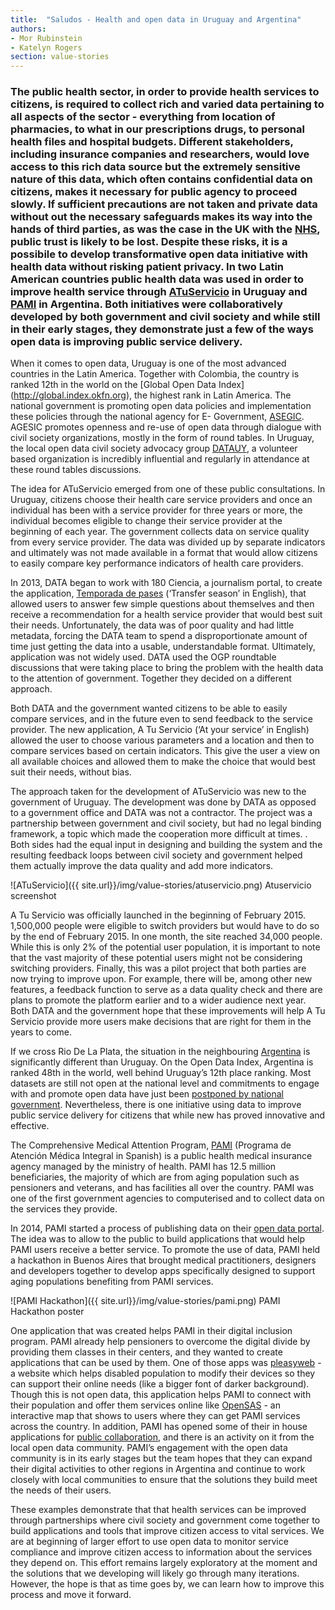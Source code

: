 ```yaml
---
title:  "Saludos - Health and open data in Uruguay and Argentina"
authors:
- Mor Rubinstein
- Katelyn Rogers
section: value-stories
---
```


### The public health sector, in order to provide health services to citizens, is required to collect rich and varied data pertaining to all aspects of the sector - everything from location of pharmacies, to what in our prescriptions drugs, to personal health files and hospital budgets. Different stakeholders, including insurance companies and researchers, would love access to this rich data source but the extremely sensitive nature of this data, which often contains confidential data on citizens, makes it necessary for public agency to proceed slowly. If sufficient precautions are not taken and private data without out the necessary safeguards  makes its way into the hands of third parties, as was the case in the UK with the [NHS](http://www.wired.co.uk/news/archive/2014-02/04/care-data-nhs-healthcare), public trust is likely to be lost. Despite these risks, it is a possibile to develop transformative open data initiative with health data without risking patient privacy. In two Latin American countries public health data was used in order to improve health service through [ATuServicio](http://atuservicio.uy) in Uruguay and [PAMI](https://it.pami.org.ar) in Argentina. Both initiatives were collaboratively developed by both government and civil society and while still in their early stages, they demonstrate just a few of the ways open data is improving public service delivery.

When it comes to open data, Uruguay is one of the most advanced countries in the Latin America. Together with Colombia, the country is ranked 12th in the world on the [Global Open Data Index] (http://global.index.okfn.org), the highest rank in Latin America. The national government is promoting open data policies and implementation these policies through the national agency for E- Government, [ASEGIC](http://agesic.gub.uy). AGESIC promotes openness and re-use of open data through dialogue with civil society organizations, mostly in the form of round tables. In Uruguay, the local open data civil society advocacy group [DATAUY](http://datauy.org), a volunteer based organization is incredibly influential and regularly in attendance at these round tables discussions.

The idea for ATuServicio emerged from one of these public consultations. In Uruguay, citizens choose their health care service providers and once an individual has been with a service provider for three years or more, the individual becomes eligible to change their service provider at the beginning of each year. The government collects data on service quality from every service provider. The data was divided up by separate indicators and ultimately was not made available in a format that would allow citizens to easily compare key performance indicators of health care providers.

In 2013, DATA began to work with 180 Ciencia, a journalism portal, to create the application, [Temporada de pases](http://mutualistas.datauy.org) (‘Transfer season’ in English), that allowed users to answer few simple questions about themselves and then receive a recommendation for a health service provider that would best suit their needs. Unfortunately, the data was of poor quality and had little metadata, forcing the DATA team to spend a disproportionate amount of time just getting the data into a usable, understandable format. Ultimately, application was not widely used. DATA used the OGP roundtable discussions that were taking place to bring the problem with the health data to the attention of government. Together they decided on a different approach.

Both DATA and the government wanted citizens to be able to easily compare services, and in the future even to send feedback to the service provider. The new application, A Tu Servicio (‘At your service’ in English) allowed the user to choose various parameters and a location and then to compare services based on certain indicators. This give the user a view on all available choices and allowed them to make the choice that would best suit their needs, without bias.

The approach taken for the development of ATuServicio was new to the government of Uruguay. The development was done by DATA as opposed to a government office and DATA was not a contractor. The project was a partnership between government and civil society, but had no legal binding framework, a topic which made the cooperation more difficult at times. . Both sides had the equal input in designing and building the system and the resulting feedback loops between civil society and government helped them actually improve the data quality and add more indicators.

![ATuServicio]({{ site.url}}/img/value-stories/atuservicio.png)
                                          Atuservicio screenshot

A Tu Servicio was officially launched in the beginning of February 2015. 1,500,000 people were eligible to switch providers but would have to do so by the end of February 2015. In one month, the site reached 34,000 people. While this is only 2% of the potential user population, it is important to note that the vast majority of these potential users might not be considering switching providers. Finally, this was a pilot project that both parties are now trying to improve upon. For example, there will be, among other new features, a feedback function to serve as a data quality check and there are plans to promote the platform earlier and to a wider audience next year. Both DATA and the government hope that these improvements will help A Tu Servicio provide more users make decisions that are right for them in the years to come.

If we cross Rio De La Plata, the situation in the neighbouring [Argentina](http://index.okfn.org/place/argentina/) is significantly different than Uruguay. On the Open Data Index, Argentina is ranked 48th in the world, well behind Uruguay’s 12th place ranking. Most datasets are still not open at the national level and commitments to engage with and promote open data have just been [postponed by national government](https://ogpargentina.wordpress.com/2015/04/15/renuncia-de-la-coordinacion-de-gobierno-abierto-en-la-jgm/). Nevertheless, there is one initiative using data to improve public service delivery for citizens that while new has proved innovative and effective.

The Comprehensive Medical Attention Program, [PAMI](http://en.wikipedia.org/wiki/PAMI) (Programa de Atención Médica Integral in Spanish) is a public health medical insurance agency managed by the ministry of health. PAMI has 12.5 million beneficiaries, the majority of which are from aging population such as pensioners and veterans, and has facilities all over the country. PAMI was one of the first government agencies to computerised and to collect data on the services they provide.

In 2014, PAMI started a process of publishing data on their [open data portal](https://it.pami.org.ar/?q=dataset). The idea was to allow to the public to build applications that would help PAMI users receive a better service. To promote the use of data, PAMI held a hackathon in Buenos Aires that brought medical practitioners, designers and developers together to develop apps specifically designed to support aging populations benefiting from PAMI services.

![PAMI Hackathon]({{ site.url}}/img/value-stories/pami.png)
PAMI Hackathon poster

One application that was created helps PAMI in their digital inclusion program. PAMI already help pensioners to overcome the digital divide by providing them classes in their centers, and they wanted to create applications that can be used by them. One of those apps was [pleasyweb](http://pleasyweb.com) - a website which helps disabled population to modify their devices so they can support their online needs (like a bigger font of darker background). Though this is not open data, this application helps PAMI to connect with their population and offer them services online like [OpenSAS](http://opensas.github.io/mapa-pami/main.html) - an interactive map that shows to users where they can get PAMI services across the country. In addition, PAMI has opened some of their in house applications for [public collaboration](http://pami-inssjp.github.io), and there is an activity on it from the local open data community. PAMI’s engagement with the open data community is in its early stages but the team hopes that they can expand their digital activities to other regions in Argentina and continue to work closely with local communities to ensure that the solutions they build meet the needs of their users.

These examples demonstrate that that health services can be improved through partnerships where civil society and government come together to build applications and tools that improve citizen access to vital services. We are at beginning of larger effort to use open data to monitor service compliance and improve citizen access to information about the services they depend on. This effort remains largely exploratory at the moment and the solutions that we developing will likely go through many iterations. However, the hope is that as time goes by, we can learn how to improve this process and move it forward.
